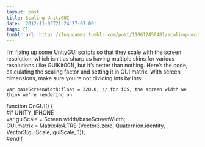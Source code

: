 ```yaml
---
layout: post
title: Scaling UnityGUI
date: '2012-11-03T21:24:27-07:00'
tags: []
tumblr_url: https://fugugames.tumblr.com/post/110612450481/scaling-unitygui
---
```

I’m fixing up some UnityGUI scripts so that they scale with the screen resolution, which isn’t as sharp as having multiple skins for various resolutions (like GUIKit001), but it’s better than nothing. Here’s the code, calculating the scaling factor and setting it in GUI.matrix. With screen dimensions, make sure you’re not dividing ints by ints!

`var baseScreenWidth:float = 320.0; // for iOS, the screen width we think we're rendering on`

function OnGUI() {  
#if UNITY\_IPHONE  
 var guiScale = Screen.width/baseScreenWidth;  
 GUI.matrix = Matrix4x4.TRS (Vector3.zero, Quaternion.identity, Vector3(guiScale, guiScale, 1));  
#endif


